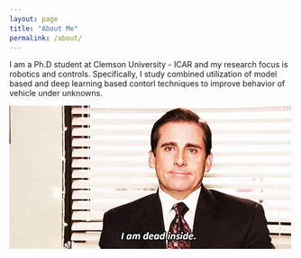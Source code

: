```yaml
---
layout: page
title: "About Me"
permalink: /about/
---
```


I am a Ph.D student at Clemson University - ICAR and my research focus is robotics and controls. Specifically, I study combined utilization of model based and deep learning based contorl techniques to improve behavior of vehicle under unknowns.


![Mood](giphy.webp)

<!-- [About Me](/_pages/about/) -->